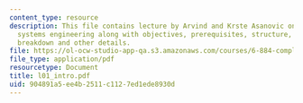 ```yaml
---
content_type: resource
description: This file contains lecture by Arvind and Krste Asanovic on modern digital
  systems engineering along with objectives, prerequisites, structure, project, grade
  breakdown and other details.
file: https://ol-ocw-studio-app-qa.s3.amazonaws.com/courses/6-884-complex-digital-systems-spring-2005/904891a5ee4b2511c1127ed1ede8930d_l01_intro.pdf
file_type: application/pdf
resourcetype: Document
title: l01_intro.pdf
uid: 904891a5-ee4b-2511-c112-7ed1ede8930d
---
```

